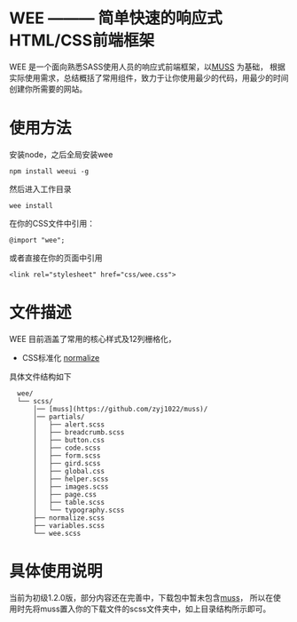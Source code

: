 # WEE ——— 简单快速的响应式HTML/CSS前端框架

WEE 是一个面向熟悉SASS使用人员的响应式前端框架，以[MUSS](https://github.com/zyj1022/muss) 为基础，
根据实际使用需求，总结概括了常用组件，致力于让你使用最少的代码，用最少的时间创建你所需要的网站。

# 使用方法

安装node，之后全局安装wee

	npm install weeui -g

然后进入工作目录

	wee install

在你的CSS文件中引用：

	@import "wee";

或者直接在你的页面中引用

    <link rel="stylesheet" href="css/wee.css">

# 文件描述

WEE 目前涵盖了常用的核心样式及12列栅格化，
- CSS标准化 [normalize](http://necolas.github.io/normalize.css/)

具体文件结构如下

```
  wee/
  └── scss/
      │── [muss](https://github.com/zyj1022/muss)/
      │── partials/
      │   ├── alert.scss
      │   ├── breadcrumb.scss
      │   ├── button.css
      │   ├── code.scss
      │   ├── form.scss
      │   ├── gird.scss
      │   ├── global.css
      │   ├── helper.scss
      │   ├── images.scss
      │   ├── page.css
      │   ├── table.scss
      │   └── typography.scss
      ├── normalize.scss
      ├── variables.scss
      └── wee.scss
```

# 具体使用说明

当前为初级1.2.0版，部分内容还在完善中，下载包中暂未包含[muss](https://github.com/zyj1022/muss)，
所以在使用时先将muss置入你的下载文件的scss文件夹中，如上目录结构所示即可。
